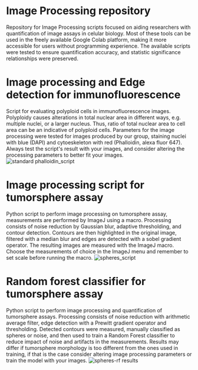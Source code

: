 # Image Processing repository
Repository for Image Processing scripts focused on aiding researchers with quantification of image assays in celular biology. Most of these tools can be used in the freely available Google Colab platform, making it more accessible for users without programming experience. The available scripts were tested to ensure quantification accuracy, and statistic significance relationships were preserved.

# Image processing and Edge detection for immunofluorescence
Script for evaluating polyploid cells in immunofluorescence images. Polyploidy causes alterations in total nuclear area in different ways, e.g. multiple nuclei, or a larger nucleus. Thus, ratio of total nuclear area to cell area can be an indicative of polyploid cells. Parameters for the image processing were tested for images produced by our group, staining nuclei with blue (DAPI) and cytoeskeleton with red (Phalloidin, alexa fluor 647). Always test the script's result with your images, and consider altering the processing parameters to better fit your images.
![standard phalloidin_script](https://github.com/user-attachments/assets/d806e314-70fe-40f2-aa8c-05f79bbc21f5)


# Image processing script for tumorsphere assay
Python script to perform image processing on tumorsphere assay, measurements are performed by ImageJ using a macro. Processing consists of noise reduction by Gaussian blur, adaptive thresholding, and contour detection. Contours are then highlighted in the original image, filtered with a median blur and edges are detected with a sobel gradient operator. The resulting images are measured with the ImageJ macro. Choose the measurements of choice in the ImageJ menu and remember to set scale before running the macro.
![spheres_script](https://github.com/user-attachments/assets/77afbd3e-8933-4592-9b9e-a0f4bccc04b7)


# Random forest classifier for tumorsphere assay
Python script to perform image processing and quantification of tumorsphere assays. Processing consists of noise reduction with arithmetic average filter, edge detection with a Prewitt gradient operator and thresholding. Detected contours were measured, manually classified as spheres or noise, and then used to train a Random Forest classifier to reduce impact of noise and artifacts in the measurements. Results may differ if tumorsphere morphology is too different from the ones used in training, if that is the case consider altering image processing parameters or train the model with your images.
![spheres-rf results](https://github.com/user-attachments/assets/67943a16-7875-4226-8d78-d98e686b4fec)

